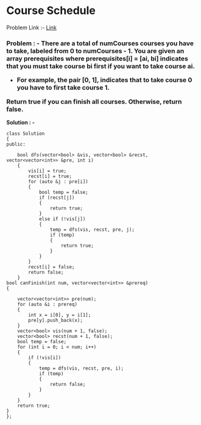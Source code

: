 # Course Schedule

Problem Link :- [Link](https://leetcode.com/problems/course-schedule/)

<h3>
Problem : - There are a total of numCourses courses you have to take, labeled from 0 to numCourses - 1. You are given an array prerequisites where prerequisites[i] = [ai, bi] indicates that you must take course bi first if you want to take course ai.

* For example, the pair [0, 1], indicates that to take course 0 you have to first take course 1.
  
Return true if you can finish all courses. Otherwise, return false.
</h3> 




**Solution : -**

```
class Solution
{
public:

    bool dfs(vector<bool> &vis, vector<bool> &recst, vector<vector<int>> &pre, int i)
    {
        vis[i] = true;
        recst[i] = true;
        for (auto &j : pre[i])
        {
            bool temp = false;
            if (recst[j])
            {
                return true;
            }
            else if (!vis[j])
            {
                temp = dfs(vis, recst, pre, j);
                if (temp)
                {
                    return true;
                }
            }
        }
        recst[i] = false;
        return false;
    }
bool canFinish(int num, vector<vector<int>> &prereq)
{
    
    vector<vector<int>> pre(num);
    for (auto &i : prereq)
    {
        int x = i[0], y = i[1];
        pre[y].push_back(x);
    }
    vector<bool> vis(num + 1, false);
    vector<bool> recst(num + 1, false);
    bool temp = false;
    for (int i = 0; i < num; i++)
    {
        if (!vis[i])
        {
            temp = dfs(vis, recst, pre, i); 
            if (temp)
            {
                return false;
            }
        }
    }
    return true;
}
};

```
